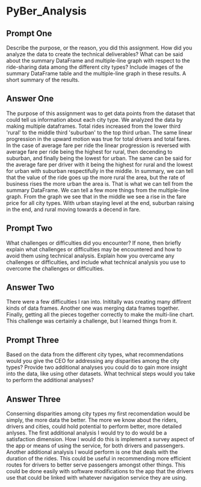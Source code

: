 # PyBer_Analysis
## Prompt One
Describe the purpose, or the reason, you did this assignment.
How did you analyze the data to create the technical deliverables?
What can be said about the summary DataFrame and multiple-line graph with respect to the ride-sharing data among the different city types? Include images of the summary DataFrame table and the multiple-line graph in these results.
A short summary of the results.
## Answer One
The purpose of this assignment was to get data points from the dataset that could tell us information about each city type. We analyzed the data by making multiple dataframes. Total rides increased from the lower third 'rural' to the middle third 'suburban' to the top third urban. The same linear progression in the upward motion was true for total drivers and total fares. In the case of average fare per ride the linear progression is reversed with average fare per ride being the highest for rural, then decending to suburban, and finally being the lowest for urban. The same can be said for the average fare per driver with it being the highest for rural and the lowest for urban with suburban respectifully in the middle. In summary, we can tell that the value of the ride goes up the more rural the area, but the rate of business rises the more urban the area is. That is what we can tell from the summary DataFrame. We can tell a few more things from the multiple-line graph. From the graph we see that in the middle we see a rise in the fare price for all city types. With urban staying level at the end, suburban raising in the end, and rural moving towards a decend in fare. 
## Prompt Two
What challenges or difficulties did you encounter? If none, then briefly explain what challenges or difficulties may be encountered and how to avoid them using technical analysis.
Explain how you overcame any challenges or difficulties, and include what technical analysis you use to overcome the challenges or difficulties.
## Answer Two
There were a few difficulties I ran into. Inititally was creating many diffirent kinds of data frames. Another one was merging data frames together. Finally, getting all the pieces together correctly to make the multi-line chart. This challenge was certainly a challenge, but I learned things from it.
## Prompt Three
Based on the data from the different city types, what recommendations would you give the CEO for addressing any disparities among the city types?
Provide two additional analyses you could do to gain more insight into the data, like using other datasets.
What technical steps would you take to perform the additional analyses?
## Answer Three
Conserning disparities among city types my first recomendation would be simply, the more data the better. The more we know about the riders, drivers and cities, could hold potential to perform better, more detailed anlyses. The first additional analysis I would try to do would be a satisfaction dimension. How I would do this is implement a survey aspect of the app or means of using the service, for both drivers and passengers. Another additional analysis I would perform is one that deals with the duration of the rides. This could be useful in recommending more efficient routes for drivers to better serve passengers amongst other things. This could be done easily with software modifications to the app that the drivers use that could be linked with whatever navigation service they are using. 
